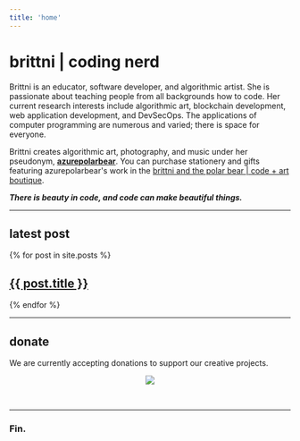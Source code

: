 ```yaml
---
title: 'home'
---
```


# brittni | coding nerd

Brittni is an educator, software developer, and algorithmic artist.
She is passionate about teaching people from all backgrounds how to code.
Her current research interests include algorithmic art, blockchain development, web application development,
and DevSecOps. The applications of computer programming are numerous and varied; there is space for everyone.

Brittni creates algorithmic art, photography, and music under her pseudonym, [**azurepolarbear**](https://azurepolarbear.github.io/).
You can purchase stationery and gifts featuring azurepolarbear's work in the [brittni and the polar bear | code + art boutique](https://brittniandthepolarbear.com/).

***There is beauty in code, and code can make beautiful things.***

----

## latest post

{% for post in site.posts %}
  <h2><a href=".{{ post.url }}">{{ post.title }}</a></h2>
{% endfor %}

----

## donate

We are currently accepting donations to support our creative projects.

<div style="text-align: center;">
  <p>
    <a href="https://www.buymeacoffee.com/brittniandthepolarbear"><img src="https://img.buymeacoffee.com/button-api/?text=Buy me a coffee&emoji=☕&slug=brittniandthepolarbear&button_colour=8828dc&font_colour=ffffff&font_family=Inter&outline_colour=ffffff&coffee_colour=FFDD00" /></a>
  </p>

  <p>
    <script type='text/javascript' src='https://storage.ko-fi.com/cdn/widget/Widget_2.js'></script><script type='text/javascript'>kofiwidget2.init('Support me on Ko-fi', '8828dc', 'O5O717Q6YA');kofiwidget2.draw();</script>
  </p>
<br/>
</div>

----

### Fin.
